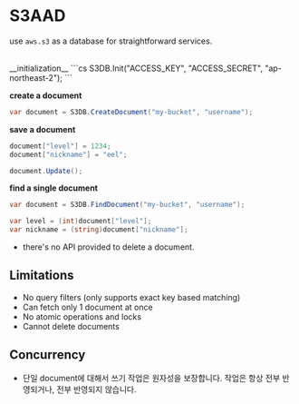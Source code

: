 S3AAD
====

use `aws.s3` as a database for straightforward services.

<br>
__initialization__
```cs
S3DB.Init("ACCESS_KEY", "ACCESS_SECRET", "ap-northeast-2");
```

__create a document__
```cs
var document = S3DB.CreateDocument("my-bucket", "username");
```

__save a document__
```cs
document["level"] = 1234;
document["nickname"] = "eel";

document.Update();
```

__find a single document__
```cs
var document = S3DB.FindDocument("my-bucket", "username");

var level = (int)document["level"];
var nickname = (string)document["nickname"];
```

* there's no API provided to delete a document. 

Limitations
----
* No query filters (only supports exact key based matching)
* Can fetch only 1 document at once
* No atomic operations and locks
* Cannot delete documents

Concurrency
----
* 단일 document에 대해서 쓰기 작업은 원자성을 보장합니다. 작업은 항상 전부 반영되거나, 전부 반영되지 않습니다.
